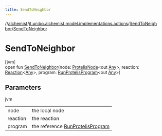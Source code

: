 ```yaml
---
title: SendToNeighbor
---
```

//[alchemist](../../../index.html)/[it.unibo.alchemist.model.implementations.actions](../index.html)/[SendToNeighbor](index.html)/[SendToNeighbor](-send-to-neighbor.html)



# SendToNeighbor



[jvm]\
open fun [SendToNeighbor](-send-to-neighbor.html)(node: [ProtelisNode](../../it.unibo.alchemist.model.implementations.nodes/-protelis-node/index.html)<out [Any](https://kotlinlang.org/api/latest/jvm/stdlib/kotlin/-any/index.html)>, reaction: [Reaction](../../it.unibo.alchemist.model.interfaces/-reaction/index.html)<[Any](https://kotlinlang.org/api/latest/jvm/stdlib/kotlin/-any/index.html)>, program: [RunProtelisProgram](../-run-protelis-program/index.html)<out [Any](https://kotlinlang.org/api/latest/jvm/stdlib/kotlin/-any/index.html)>)



## Parameters


jvm

| | |
|---|---|
| node | the local node |
| reaction | the reaction |
| program | the reference [RunProtelisProgram](../-run-protelis-program/index.html) |




